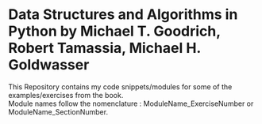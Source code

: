 # Data Structures and Algorithms in Python by Michael T. Goodrich, Robert Tamassia, Michael H. Goldwasser <br />

This Repository contains my code snippets/modules for some of the examples/exercises from the book. <br />
Module names follow the nomenclature : ModuleName_ExerciseNumber or ModuleName_SectionNumber. <br />
